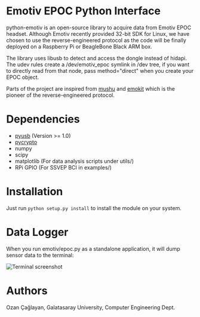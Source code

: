 Emotiv EPOC Python Interface
============================

python-emotiv is an open-source library to acquire data from Emotiv EPOC headset.
Although Emotiv recently provided 32-bit SDK for Linux, we have chosen
to use the reverse-engineered protocol as the code will be finally deployed
on a Raspberry Pi or BeagleBone Black ARM box.

The library uses libusb to detect and access the dongle instead of hidapi. The
udev rules create a /dev/emotiv\_epoc symlink in /dev tree, if you want to
directly read from that node, pass method="direct" when you create your EPOC
object.

Parts of the project are inspired from
[mushu](https://github.com/venthur/mushu) and
[emokit](https://github.com/openyou/emokit) which is the pioneer of the
reverse-engineered protocol.

Dependencies
============

* [pyusb](http://sourceforge.net/projects/pyusb) (Version >= 1.0)
* [pycrypto](https://www.dlitz.net/software/pycrypto)
* numpy
* scipy
* matplotlib (For data analysis scripts under utils/)
* RPi GPIO (For SSVEP BCI in examples/)

Installation
============

Just run ```python setup.py install``` to install the module on your system.

Data Logger
==========

When you run emotiv/epoc.py as a standalone application, it will dump sensor data
to the terminal:

![Terminal screenshot](https://raw.github.com/ozancaglayan/python-emotiv/master/doc/sc_console.png)

Authors
=======

Ozan Çağlayan, Galatasaray University, Computer Engineering Dept.
